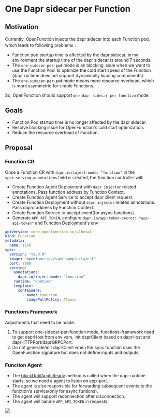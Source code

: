 # One Dapr sidecar per Function

## Motivation
Currently, OpenFunction injects the dapr sidecar into each Function pod，which leads to following problems：
- Function pod startup time is affected by the dapr sidecar, in my environment the startup time of the dapr sidecar is around 7 seconds.
- The `one-sidecar-per-pod` mode is an blocking issue when we want to use the Function Pool to optimize the cold start speed of the Function (dapr runtime does not support dynamically loading components).
- The `one-sidecar-per-pod` mode means more resource overhead, which is more asymmetric for simple Functions.

So, OpenFunction should support `one dapr sidecar per function` mode.

## Goals

- Function Pod startup time is no longer affected by the dapr sidecar.
- Resolve blocking issue for OpenFunction's cold start optimization.
- Reduce the resource overhead of Function.

## Proposal
### Function CR

Once a Function CR with `dapr.io/inject-mode: "function"` in the `spec.serving.annotations` field is created, the function controller will:
- Create Function Agent Deployment with `dapr injector` related annotations. Pass function address by Function Context.
- Create Function Agent Service to accept dapr client request.
- Create Function Deployment without `dapr injector` related annotations. Pass daprd address by Function Context.
- Create Function Service to accept event(for async functions).
- Generate `APP_API_TOKEN`, configure `dapr.io/app-token-secret: "app-api-token"` and Function Deployment's env

```yaml
apiVersion: core.openfunction.io/v1beta1
kind: Function
metadata:
  name: sink
spec:
  version: "v1.0.0"
  image: "openfunction/sink-sample:latest"
  port: 8080
  serving:
    annotations:
      dapr.io/inject-mode: "function"
    runtime: "knative"
    template:
      containers:
        - name: function
          imagePullPolicy: Always
```

### Functions Framework

Adjustments that need to be made:

1. To support one-sidecar-per-function mode, functions-framework need to get daprHost from env vars, init daprClient based on daprHost and daprHTTPPort/daprGRPCPort.
2. Do not generate/init daprClient when the sync function uses the OpenFunction signature but does not define inputs and outputs.

### Function Agent
- The [blockUntilAppIsReady](https://github.com/dapr/dapr/blob/f5a5acc406302f0d5122ae30d18f9baba6dba8d3/pkg/runtime/runtime.go#L507) method is called when the dapr runtime starts, so we need a agent to listen on app-port.
- The agent is also responsible for forwarding subsequent events to the function's service(only for async funtions).
- The agent will support reconnection after disconnection.
- The agent will handle `APP_API_TOKEN` in requests.

![](https://i.imgur.com/InNUCQh.png)
